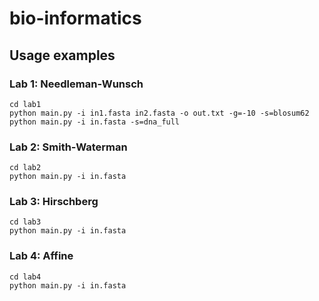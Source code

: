 # bio-informatics
## Usage examples
### Lab 1: Needleman-Wunsch
```
cd lab1
python main.py -i in1.fasta in2.fasta -o out.txt -g=-10 -s=blosum62
python main.py -i in.fasta -s=dna_full
```
### Lab 2: Smith-Waterman
```
cd lab2
python main.py -i in.fasta
```
### Lab 3: Hirschberg
```
cd lab3
python main.py -i in.fasta
```
### Lab 4: Affine
```
cd lab4
python main.py -i in.fasta
```